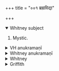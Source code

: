 +++
title = "००१ ब्रह्मविद्या"

+++
<details open><summary>Whitney subject</summary>

1. Mystic.
</details>

<details><summary>VH anukramaṇī</summary>

१-७ वेनः। बृहस्पतिः, आदित्यः। त्रिष्टुप् २, ५ पुरोऽनुष्टुप्।  
ब्रह्मविद्या।
</details>

<details><summary>Whitney anukramaṇī</summary>

[Vena.—bārhaspatyam utā ”dityadāivatam. trāiṣṭubham: 2, 5. bhurij.]
</details>

<details><summary>Whitney</summary>

### Comment
⌊Weber's statement, that there are twenty-two hymns of 7 verses each and two of 9, rests on the misprinted number (7, for 9) at the end of hymn 20.⌋


⌊The Anukr. states (at the beginning of its treatment of book ii.) that the normal number of verses is 4 for a hymn of book i., and increases by one for each successive book of the first five books. That gives us, for
</details>

<details><summary>Griffith</summary>

Cosmogonical and mystico-theological doctrine
</details>

